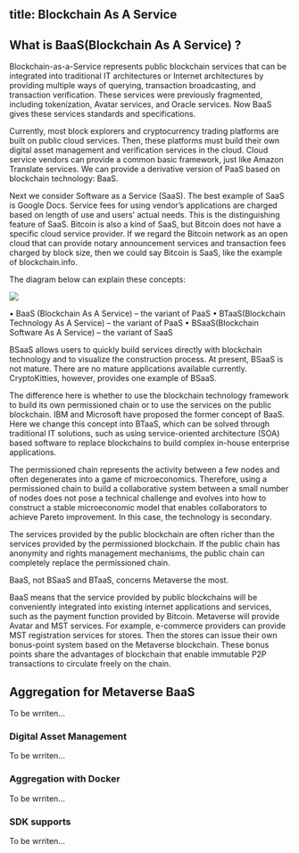 title: Blockchain As A Service
---

## What is BaaS(Blockchain As A Service) ?
Blockchain-as-a-Service represents public blockchain services that can be integrated into traditional IT architectures or Internet architectures by providing multiple ways of querying, transaction broadcasting, and transaction verification. These services were previously fragmented, including tokenization, Avatar services, and Oracle services. Now BaaS gives these services standards and specifications. 

Currently, most block explorers and cryptocurrency trading platforms are built on public cloud services. Then, these platforms must build their own digital asset management and verification services in the cloud. Cloud service vendors can provide a common basic framework, just like Amazon Translate services. We can provide a derivative version of PaaS based on blockchain technology: BaaS.

Next we consider Software as a Service (SaaS). The best example of SaaS is Google Docs. Service fees for using vendor’s applications are charged based on length of use and users' actual needs. This is the distinguishing feature of SaaS. Bitcoin is also a kind of SaaS, but Bitcoin does not have a specific cloud service provider. If we regard the Bitcoin network as an open cloud that can provide notary announcement services and transaction fees charged by block size, then we could say Bitcoin is SaaS, like the example of blockchain.info.

The diagram below can explain these concepts:

![](/images/baas-layer.png)

• BaaS (Blockchain As A Service) – the variant of PaaS
• BTaaS(Blockchain Technology As A Service) – the variant of PaaS 
• BSaaS(Blockchain Software As A Service) – the variant of SaaS

BSaaS allows users to quickly build services directly with blockchain technology and to visualize the construction process. At present, BSaaS is not mature. There are no mature applications available currently. CryptoKitties, however, provides one example of  BSaaS. 

The difference here is whether to use the blockchain technology framework to build its own permissioned chain or to use the services on the public blockchain. IBM and Microsoft have proposed the former concept of BaaS. Here we change this concept into BTaaS, which can be solved through traditional IT solutions, such as using service-oriented architecture (SOA) based software to replace blockchains to build complex in-house enterprise applications.

The permissioned chain represents the activity between a few nodes and often degenerates into a game of microeconomics. Therefore, using a permissioned chain to build a collaborative system between a small number of nodes does not pose a technical challenge and evolves into how to construct a stable microeconomic model that enables collaborators to achieve Pareto improvement. In this case, the technology is secondary.

The services provided by the public blockchain are often richer than the services provided by the permissioned blockchain. If the public chain has anonymity and rights management mechanisms, the public chain can completely replace the permissioned chain. 

BaaS, not BSaaS and BTaaS, concerns Metaverse the most. 

BaaS means that the service provided by public blockchains will be conveniently integrated into existing internet applications and services, such as the payment function provided by Bitcoin. Metaverse will provide Avatar and MST services. For example, e-commerce providers can provide MST registration services for stores. Then the stores can issue their own bonus-point system based on the Metaverse blockchain. These bonus points share the advantages of blockchain that enable immutable P2P transactions to circulate freely on the chain.

## Aggregation for Metaverse BaaS
To be wrriten...

### Digital Asset Management
To be wrriten...

### Aggregation with Docker 
To be wrriten...

### SDK supports
To be wrriten...
